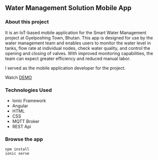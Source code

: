 ## Water Management Solution Mobile App

### About this project
It is an IoT-based mobile application for the Smart Water Management project at Gyelposhing Town, Bhutan. This app is designed for use by the water management team and enables users to monitor the water level in tanks, flow rate at individual nodes, check water quality, and control the opening and closing of valves. With improved monitoring capabilities, the team can expect greater efficiency and reduced manual labor.

I served as the mobile application developer for the project.

Watch [DEMO](https://buddhistprayers.app/videos/cvprofile/wms-demo.mp4)

### Technologies Used
- Ionic Framework
- Angular
- HTML
- CSS
- MQTT Broker
- REST Api

### Browse the app
```
npm install
ionic serve
```

